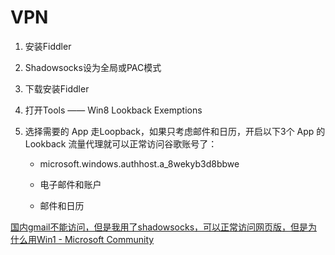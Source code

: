 # VPN

1. 安装Fiddler

2. Shadowsocks设为全局或PAC模式

3. 下载安装Fiddler

4. 打开Tools —— Win8 Lookback Exemptions

5. 选择需要的 App 走Loopback，如果只考虑邮件和日历，开启以下3个 App 的 Lookback 流量代理就可以正常访问谷歌账号了：

    * microsoft.windows.authhost.a_8wekyb3d8bbwe

    * 电子邮件和账户

    * 邮件和日历

[国内gmail不能访问，但是我用了shadowsocks，可以正常访问网页版，但是为什么用Win1 - Microsoft Community](https://answers.microsoft.com/zh-hans/windows/forum/apps_windows_10-outlook_mail/%E5%9B%BD%E5%86%85gmail%E4%B8%8D%E8%83%BD%E8%AE%BF/505fe237-cc7e-4f04-91da-1921aabe9b1d?auth=1)